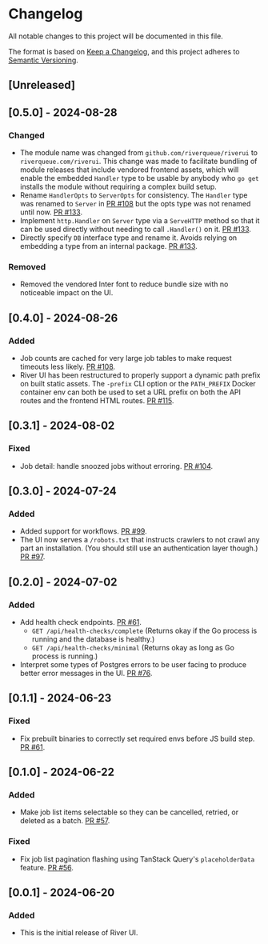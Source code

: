 # Changelog

All notable changes to this project will be documented in this file.

The format is based on [Keep a Changelog](https://keepachangelog.com/en/1.0.0/),
and this project adheres to [Semantic Versioning](https://semver.org/spec/v2.0.0.html).

## [Unreleased]

## [0.5.0] - 2024-08-28

### Changed

- The module name was changed from `github.com/riverqueue/riverui` to `riverqueue.com/riverui`. This change was made to facilitate bundling of module releases that include vendored frontend assets, which will enable the embedded `Handler` type to be usable by anybody who `go get` installs the module without requiring a complex build setup.
- Rename `HandlerOpts` to `ServerOpts` for consistency. The `Handler` type was renamed to `Server` in [PR #108](https://github.com/riverqueue/riverui/pull/108) but the opts type was not renamed until now. [PR #133](https://github.com/riverqueue/riverui/pull/133).
- Implement `http.Handler` on `Server` type via a `ServeHTTP` method so that it can be used directly without needing to call `.Handler()` on it. [PR #133](https://github.com/riverqueue/riverui/pull/133).
- Directly specify `DB` interface type and rename it. Avoids relying on embedding a type from an internal package. [PR #133](https://github.com/riverqueue/riverui/pull/133).

### Removed

- Removed the vendored Inter font to reduce bundle size with no noticeable impact on the UI.

## [0.4.0] - 2024-08-26

### Added

- Job counts are cached for very large job tables to make request timeouts less likely. [PR #108](https://github.com/riverqueue/riverui/pull/108).
- River UI has been restructured to properly support a dynamic path prefix on built static assets. The `-prefix` CLI option or the `PATH_PREFIX` Docker container env can both be used to set a URL prefix on both the API routes and the frontend HTML routes. [PR #115](https://github.com/riverqueue/riverui/pull/115).

## [0.3.1] - 2024-08-02

### Fixed

- Job detail: handle snoozed jobs without erroring. [PR #104](https://github.com/riverqueue/riverui/pull/104).

## [0.3.0] - 2024-07-24

### Added

- Added support for workflows. [PR #99](https://github.com/riverqueue/riverui/pull/99).
- The UI now serves a `/robots.txt` that instructs crawlers to not crawl any part an installation. (You should still use an authentication layer though.) [PR #97](https://github.com/riverqueue/riverui/pull/97).

## [0.2.0] - 2024-07-02

### Added

- Add health check endpoints. [PR #61](https://github.com/riverqueue/riverui/pull/61).
  - `GET /api/health-checks/complete` (Returns okay if the Go process is running and the database is healthy.)
  - `GET /api/health-checks/minimal` (Returns okay as long as Go process is running.)
- Interpret some types of Postgres errors to be user facing to produce better error messages in the UI. [PR #76](https://github.com/riverqueue/riverui/pull/76).

## [0.1.1] - 2024-06-23

### Fixed

- Fix prebuilt binaries to correctly set required envs before JS build step. [PR #61](https://github.com/riverqueue/riverui/pull/61).

## [0.1.0] - 2024-06-22

### Added

- Make job list items selectable so they can be cancelled, retried, or deleted as a batch. [PR #57](https://github.com/riverqueue/riverui/pull/57).

### Fixed

- Fix job list pagination flashing using TanStack Query's `placeholderData` feature. [PR #56](https://github.com/riverqueue/riverui/pull/56).

## [0.0.1] - 2024-06-20

### Added

- This is the initial release of River UI.
